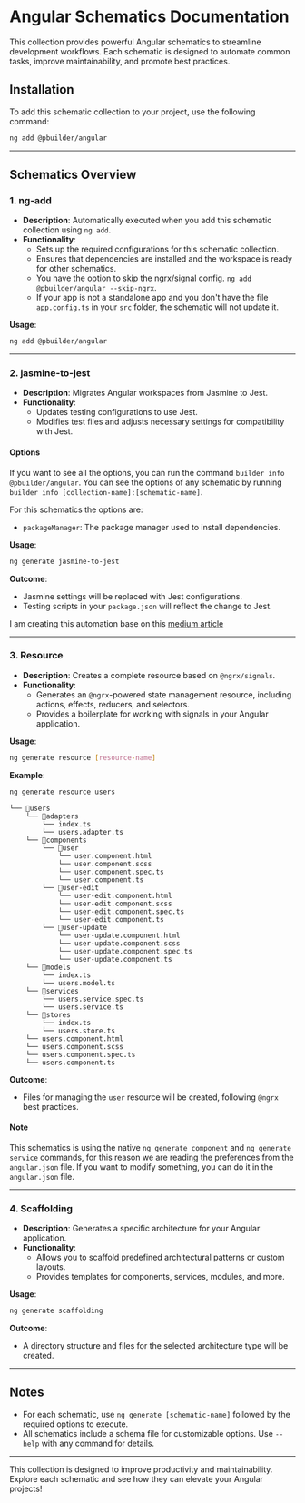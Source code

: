 # Angular Schematics Documentation

This collection provides powerful Angular schematics to streamline development workflows. Each schematic is designed to automate common tasks, improve maintainability, and promote best practices.

## Installation

To add this schematic collection to your project, use the following command:

```bash
ng add @pbuilder/angular
```

---

## Schematics Overview

### 1. **ng-add**

- **Description**: Automatically executed when you add this schematic collection using `ng add`.
- **Functionality**:
  - Sets up the required configurations for this schematic collection.
  - Ensures that dependencies are installed and the workspace is ready for other schematics.
  - You have the option to skip the ngrx/signal config. ```ng add @pbuilder/angular --skip-ngrx```.
  - If your app is not a standalone app and you don't have the file `app.config.ts` in your `src` folder, the schematic will not update it.

**Usage**:

```bash
ng add @pbuilder/angular
```

---

### 2. **jasmine-to-jest**

- **Description**: Migrates Angular workspaces from Jasmine to Jest.
- **Functionality**:
  - Updates testing configurations to use Jest.
  - Modifies test files and adjusts necessary settings for compatibility with Jest.

#### Options

If you want to see all the options, you can run the command ```builder info @pbuilder/angular```.
You can see the options of any schematic by running ```builder info [collection-name]:[schematic-name]```.

For this schematics the options are:

- ```packageManager```: The package manager used to install dependencies.

**Usage**:

```bash
ng generate jasmine-to-jest
```

**Outcome**:

- Jasmine settings will be replaced with Jest configurations.
- Testing scripts in your `package.json` will reflect the change to Jest.

I am creating this automation base on this [medium article](https://medium.com/ngconf/configure-jest-in-angular-18-79765fdb0fae#:~:text=To%20use%20Jest%20in%20Angular,use%20Jest%20on%20its%20own.)

---

### 3. **Resource**

- **Description**: Creates a complete resource based on `@ngrx/signals`.
- **Functionality**:
  - Generates an `@ngrx`-powered state management resource, including actions, effects, reducers, and selectors.
  - Provides a boilerplate for working with signals in your Angular application.

**Usage**:

```bash
ng generate resource [resource-name]
```

**Example**:

```bash
ng generate resource users
```

```
└── 📁users
    └── 📁adapters
        └── index.ts
        └── users.adapter.ts
    └── 📁components
        └── 📁user
            └── user.component.html
            └── user.component.scss
            └── user.component.spec.ts
            └── user.component.ts
        └── 📁user-edit
            └── user-edit.component.html
            └── user-edit.component.scss
            └── user-edit.component.spec.ts
            └── user-edit.component.ts
        └── 📁user-update
            └── user-update.component.html
            └── user-update.component.scss
            └── user-update.component.spec.ts
            └── user-update.component.ts
    └── 📁models
        └── index.ts
        └── users.model.ts
    └── 📁services
        └── users.service.spec.ts
        └── users.service.ts
    └── 📁stores
        └── index.ts
        └── users.store.ts
    └── users.component.html
    └── users.component.scss
    └── users.component.spec.ts
    └── users.component.ts
```

**Outcome**:

- Files for managing the `user` resource will be created, following `@ngrx` best practices.

#### Note

This schematics is using the native `ng generate component` and `ng generate service` commands, for this reason we are reading the preferences from the `angular.json` file. If you want to modify something, you can do it in the `angular.json` file.

---

### 4. **Scaffolding**

- **Description**: Generates a specific architecture for your Angular application.
- **Functionality**:
  - Allows you to scaffold predefined architectural patterns or custom layouts.
  - Provides templates for components, services, modules, and more.

**Usage**:

```bash
ng generate scaffolding
```

**Outcome**:

- A directory structure and files for the selected architecture type will be created.

---

## Notes

- For each schematic, use `ng generate [schematic-name]` followed by the required options to execute.
- All schematics include a schema file for customizable options. Use `--help` with any command for details.

---

This collection is designed to improve productivity and maintainability. Explore each schematic and see how they can elevate your Angular projects!
